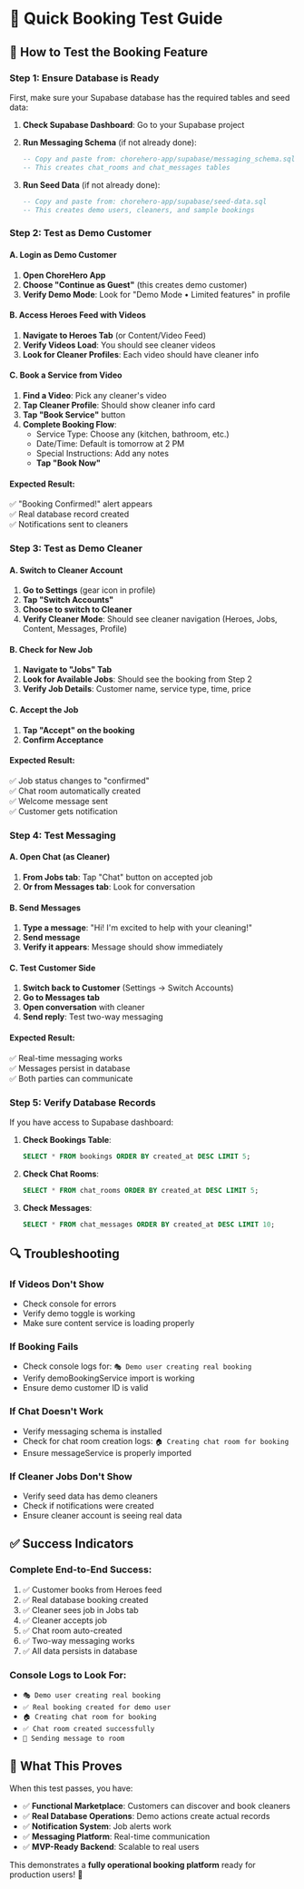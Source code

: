 # 🧪 Quick Booking Test Guide

## 🚀 How to Test the Booking Feature

### **Step 1: Ensure Database is Ready**
First, make sure your Supabase database has the required tables and seed data:

1. **Check Supabase Dashboard**: Go to your Supabase project
2. **Run Messaging Schema** (if not already done):
   ```sql
   -- Copy and paste from: chorehero-app/supabase/messaging_schema.sql
   -- This creates chat_rooms and chat_messages tables
   ```

3. **Run Seed Data** (if not already done):
   ```sql
   -- Copy and paste from: chorehero-app/supabase/seed-data.sql
   -- This creates demo users, cleaners, and sample bookings
   ```

### **Step 2: Test as Demo Customer**

#### **A. Login as Demo Customer**
1. **Open ChoreHero App**
2. **Choose "Continue as Guest"** (this creates demo customer)
3. **Verify Demo Mode**: Look for "Demo Mode • Limited features" in profile

#### **B. Access Heroes Feed with Videos**
1. **Navigate to Heroes Tab** (or Content/Video Feed)
2. **Verify Videos Load**: You should see cleaner videos
3. **Look for Cleaner Profiles**: Each video should have cleaner info

#### **C. Book a Service from Video**
1. **Find a Video**: Pick any cleaner's video
2. **Tap Cleaner Profile**: Should show cleaner info card
3. **Tap "Book Service"** button
4. **Complete Booking Flow**:
   - Service Type: Choose any (kitchen, bathroom, etc.)
   - Date/Time: Default is tomorrow at 2 PM
   - Special Instructions: Add any notes
   - **Tap "Book Now"**

#### **Expected Result**: 
✅ "Booking Confirmed!" alert appears  
✅ Real database record created  
✅ Notifications sent to cleaners  

### **Step 3: Test as Demo Cleaner**

#### **A. Switch to Cleaner Account**
1. **Go to Settings** (gear icon in profile)
2. **Tap "Switch Accounts"**
3. **Choose to switch to Cleaner**
4. **Verify Cleaner Mode**: Should see cleaner navigation (Heroes, Jobs, Content, Messages, Profile)

#### **B. Check for New Job**
1. **Navigate to "Jobs" Tab**
2. **Look for Available Jobs**: Should see the booking from Step 2
3. **Verify Job Details**: Customer name, service type, time, price

#### **C. Accept the Job**
1. **Tap "Accept" on the booking**
2. **Confirm Acceptance**

#### **Expected Result**:
✅ Job status changes to "confirmed"  
✅ Chat room automatically created  
✅ Welcome message sent  
✅ Customer gets notification  

### **Step 4: Test Messaging**

#### **A. Open Chat (as Cleaner)**
1. **From Jobs tab**: Tap "Chat" button on accepted job
2. **Or from Messages tab**: Look for conversation

#### **B. Send Messages**
1. **Type a message**: "Hi! I'm excited to help with your cleaning!"
2. **Send message**
3. **Verify it appears**: Message should show immediately

#### **C. Test Customer Side**
1. **Switch back to Customer** (Settings → Switch Accounts)
2. **Go to Messages tab**
3. **Open conversation** with cleaner
4. **Send reply**: Test two-way messaging

#### **Expected Result**:
✅ Real-time messaging works  
✅ Messages persist in database  
✅ Both parties can communicate  

### **Step 5: Verify Database Records**

If you have access to Supabase dashboard:

1. **Check Bookings Table**:
   ```sql
   SELECT * FROM bookings ORDER BY created_at DESC LIMIT 5;
   ```

2. **Check Chat Rooms**:
   ```sql
   SELECT * FROM chat_rooms ORDER BY created_at DESC LIMIT 5;
   ```

3. **Check Messages**:
   ```sql
   SELECT * FROM chat_messages ORDER BY created_at DESC LIMIT 10;
   ```

## 🔍 Troubleshooting

### **If Videos Don't Show**
- Check console for errors
- Verify demo toggle is working
- Make sure content service is loading properly

### **If Booking Fails**
- Check console logs for: `🎭 Demo user creating real booking`
- Verify demoBookingService import is working
- Ensure demo customer ID is valid

### **If Chat Doesn't Work**
- Verify messaging schema is installed
- Check for chat room creation logs: `🏠 Creating chat room for booking`
- Ensure messageService is properly imported

### **If Cleaner Jobs Don't Show**
- Verify seed data has demo cleaners
- Check if notifications were created
- Ensure cleaner account is seeing real data

## ✅ Success Indicators

### **Complete End-to-End Success**:
1. ✅ Customer books from Heroes feed
2. ✅ Real database booking created  
3. ✅ Cleaner sees job in Jobs tab
4. ✅ Cleaner accepts job
5. ✅ Chat room auto-created
6. ✅ Two-way messaging works
7. ✅ All data persists in database

### **Console Logs to Look For**:
- `🎭 Demo user creating real booking`
- `✅ Real booking created for demo user`
- `🏠 Creating chat room for booking`
- `✅ Chat room created successfully`
- `💬 Sending message to room`

## 🎯 What This Proves

When this test passes, you have:
- ✅ **Functional Marketplace**: Customers can discover and book cleaners
- ✅ **Real Database Operations**: Demo actions create actual records
- ✅ **Notification System**: Job alerts work
- ✅ **Messaging Platform**: Real-time communication
- ✅ **MVP-Ready Backend**: Scalable to real users

This demonstrates a **fully operational booking platform** ready for production users! 🚀
